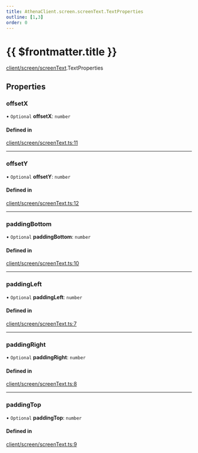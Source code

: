 ```yaml
---
title: AthenaClient.screen.screenText.TextProperties
outline: [1,3]
order: 0
---
```


# {{ $frontmatter.title }}


[client/screen/screenText](../modules/client_screen_screenText.md).TextProperties

## Properties

### offsetX

• `Optional` **offsetX**: `number`

#### Defined in

[client/screen/screenText.ts:11](https://github.com/Stuyk/altv-athena/blob/a3c2264/src/core/client/screen/screenText.ts#L11)

___

### offsetY

• `Optional` **offsetY**: `number`

#### Defined in

[client/screen/screenText.ts:12](https://github.com/Stuyk/altv-athena/blob/a3c2264/src/core/client/screen/screenText.ts#L12)

___

### paddingBottom

• `Optional` **paddingBottom**: `number`

#### Defined in

[client/screen/screenText.ts:10](https://github.com/Stuyk/altv-athena/blob/a3c2264/src/core/client/screen/screenText.ts#L10)

___

### paddingLeft

• `Optional` **paddingLeft**: `number`

#### Defined in

[client/screen/screenText.ts:7](https://github.com/Stuyk/altv-athena/blob/a3c2264/src/core/client/screen/screenText.ts#L7)

___

### paddingRight

• `Optional` **paddingRight**: `number`

#### Defined in

[client/screen/screenText.ts:8](https://github.com/Stuyk/altv-athena/blob/a3c2264/src/core/client/screen/screenText.ts#L8)

___

### paddingTop

• `Optional` **paddingTop**: `number`

#### Defined in

[client/screen/screenText.ts:9](https://github.com/Stuyk/altv-athena/blob/a3c2264/src/core/client/screen/screenText.ts#L9)
